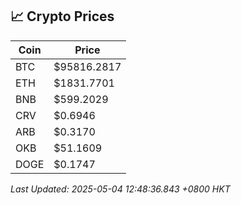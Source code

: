 ## 📈 Crypto Prices

| Coin | Price |
| ---- | ----- |
| BTC | $95816.2817 |
| ETH | $1831.7701 |
| BNB | $599.2029 |
| CRV | $0.6946 |
| ARB | $0.3170 |
| OKB | $51.1609 |
| DOGE | $0.1747 |

_Last Updated: 2025-05-04 12:48:36.843 +0800 HKT_